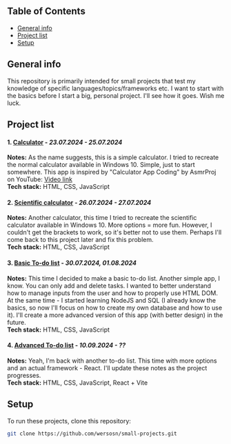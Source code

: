 ## Table of Contents
- [General info](#general-info)
- [Project list](#project-list)
- [Setup](#setup)

## General info
This repository is primarily intended for small projects that test my knowledge of specific languages/topics/frameworks etc.
I want to start with the basics before I start a big, personal project. I'll see how it goes. Wish me luck.

## Project list
#### 1. [Calculator](/calculator) - _23.07.2024 - 25.07.2024_
   **Notes:** As the name suggests, this is a simple calculator. I tried to recreate the normal calculator available in Windows 10. Simple, just to start somewhere. This app is inspired by "Calculator App Coding" by AsmrProj on YouTube: [Video link](https://www.youtube.com/watch?v=sBJmRD7kNTk&list=PLLayNHckknFhTF84rl4Li7eZzUHZxxAfo&index=5)    
   **Tech stack:** HTML, CSS, JavaScript
   
#### 2. [Scientific calculator](/scientific%20calculator) - _26.07.2024 - 27.07.2024_
   **Notes:** Another calculator, this time I tried to recreate the scientific calculator available in Windows 10. More options = more fun. However, I couldn't get the brackets to work, so it's better not to use them. Perhaps I'll come back to this project later and fix this problem.  
   **Tech stack:** HTML, CSS, JavaScript
   
#### 3. [Basic To-do list](/basic%20to-do%20list) -  _30.07.2024, 01.08.2024_  
   **Notes:** This time I decided to make a basic to-do list. Another simple app, I know. You can only add and delete tasks. I wanted to better understand how to manage inputs from the user and how to properly use HTML DOM.
   At the same time - I started learning NodeJS and SQL (I already know the basics, so now I'll focus on how to create my own database and how to use it).
   I'll create a more advanced version of this app (with better design) in the future.  
   **Tech stack:** HTML, CSS, JavaScript

#### 4. [Advanced To-do list](/to-do%20list) - _10.09.2024 - ??_
  **Notes:**  Yeah, I'm back with another to-do list. This time with more options and an actual framework - React. 
  I'll update these notes as the project progresses.  
  **Tech stack:** HTML, CSS, JavaScript, React + Vite
    

## Setup
To run these projects, clone this repository:
```bash
git clone https://github.com/wersosn/small-projects.git
```
